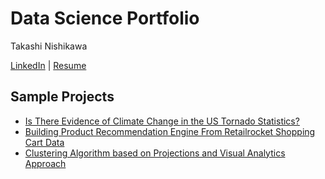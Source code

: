 # Data Science Portfolio

Takashi Nishikawa

[LinkedIn](__) | [Resume](__)

## Sample Projects
* [Is There Evidence of Climate Change in the US Tornado Statistics?](../../../us_tornado_stats)
* [Building Product Recommendation Engine From Retailrocket Shopping Cart Data](../../../product_recom_eng)
* [Clustering Algorithm based on Projections and Visual Analytics Approach](../../../projection_based_clustering)
